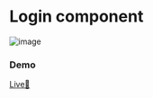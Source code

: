 # Login component

![image](https://github.com/devs-dynasty/devsDynasty_/assets/141193002/d5731772-834f-4453-9642-a63a26ddbf44)

### Demo 
[Live🚀](https://devs-dynasty.github.io/devsDynasty_/login-page/)
